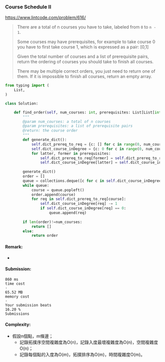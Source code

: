 




### Course Schedule II
https://www.lintcode.com/problem/616/
>There are a total of n courses you have to take, labeled from `0` to `n - 1`.
>
>Some courses may have prerequisites, for example to take course 0 you have to first take course 1, which is expressed as a pair: [0,1]
>
>Given the total number of courses and a list of prerequisite pairs, return the ordering of courses you should take to finish all courses.
>
>There may be multiple correct orders, you just need to return one of them. If it is impossible to finish all courses, return an empty array.

```python
from typing import (
    List,
)

class Solution:

    def find_order(self, num_courses: int, prerequisites: List[List[int]]) -> List[int]:
        """
        @param num_courses: a total of n courses
        @param prerequisites: a list of prerequisite pairs
        @return: the course order
        """    
        def generate_dict():
            self.dict_prereq_to_req = {c: [] for c in range(0, num_courses)}
            self.dict_course_inDegree = {c: 0 for c in range(0, num_courses)}
            for latter, former in prerequisites:
                self.dict_prereq_to_req[former] = self.dict_prereq_to_req.get(former, []) + [latter]
                self.dict_course_inDegree[latter] = self.dict_course_inDegree.get(latter, 0) + 1
        
        generate_dict()
        order = []
        queue = collections.deque([c for c in self.dict_course_inDegree if self.dict_course_inDegree[c]==0])
        while queue:
            course = queue.popleft()
            order.append(course)
            for req in self.dict_prereq_to_req[course]:
                self.dict_course_inDegree[req] -= 1
                if self.dict_course_inDegree[req] == 0:
                    queue.append(req)
                    
        if len(order)!=num_courses: 
            return []
        else: 
            return order
```
#### Remark:
- 
#### Submission:
```
860 ms
time cost
·
65.52 MB
memory cost
·
Your submission beats
16.20 %
Submissions
```
#### Complexity:
- 假設n個點，m條邊；
     - 記錄拓撲序空間複雜度為O(n)，記錄入度最壞複雜度為O(n)，空間複雜度O(n)；
     - 記錄每個點的入度為O(m)，拓撲排序為O(m)，時間複雜度O(m)。

